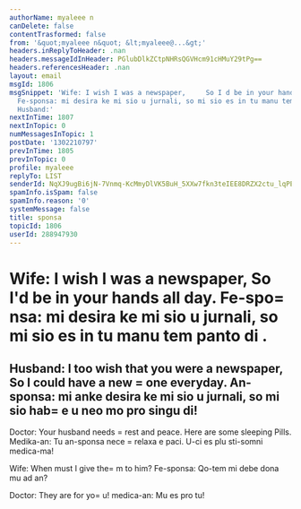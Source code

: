 ```yaml
---
authorName: myaleee n
canDelete: false
contentTrasformed: false
from: '&quot;myaleee n&quot; &lt;myaleee@...&gt;'
headers.inReplyToHeader: .nan
headers.messageIdInHeader: PGlubDlkZCtpNHRsQGVHcm91cHMuY29tPg==
headers.referencesHeader: .nan
layout: email
msgId: 1806
msgSnippet: 'Wife: I wish I was a newspaper,     So I d be in your hands all day.
  Fe-sponsa: mi desira ke mi sio u jurnali, so mi sio es in tu manu tem panto di .
  Husband:'
nextInTime: 1807
nextInTopic: 0
numMessagesInTopic: 1
postDate: '1302210797'
prevInTime: 1805
prevInTopic: 0
profile: myaleee
replyTo: LIST
senderId: NqXJ9ugBi6jN-7Vnmq-KcMmyDlVK5BuH_5XXw7fkn3teIEE8DRZX2ctu_lqPEVizsY_pQF7vnJybstoq2lZ6ICCJEjYIdA
spamInfo.isSpam: false
spamInfo.reason: '0'
systemMessage: false
title: sponsa
topicId: 1806
userId: 288947930
---
```


Wife: I wish I was a newspaper,     So I'd be in your hands all day.
Fe-spo=
nsa: mi desira ke mi sio u jurnali, so mi sio es in tu manu tem panto di .
=
 
Husband: I too wish that you were a newspaper,     So I could have a new =
one everyday.
An-sponsa: mi anke  desira ke mi sio u jurnali, so mi sio hab=
e u neo mo pro singu di!
---------------------

Doctor: Your husband needs =
rest and peace. Here are some sleeping Pills.
Medika-an: Tu an-sponsa nece =
relaxa e paci. U-ci es plu sti-somni medica-ma!

Wife: When must I give the=
m to him?
Fe-sponsa: Qo-tem mi debe dona mu ad an?

Doctor: They are for yo=
u!
medica-an: Mu es pro tu!


